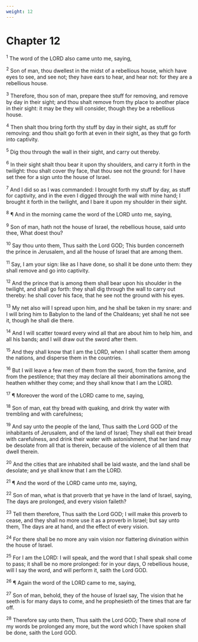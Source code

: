 ```yaml
---
weight: 12
---
```


# Chapter 12

<sup>1</sup> The word of the LORD also came unto me, saying, 

<sup>2</sup> Son of man, thou dwellest in the midst of a rebellious house, which have eyes to see, and see not; they have ears to hear, and hear not: for they are a rebellious house. 

<sup>3</sup> Therefore, thou son of man, prepare thee stuff for removing, and remove by day in their sight; and thou shalt remove from thy place to another place in their sight: it may be they will consider, though they be a rebellious house. 

<sup>4</sup> Then shalt thou bring forth thy stuff by day in their sight, as stuff for removing: and thou shalt go forth at even in their sight, as they that go forth into captivity. 

<sup>5</sup> Dig thou through the wall in their sight, and carry out thereby. 

<sup>6</sup> In their sight shalt thou bear it upon thy shoulders, and carry it forth in the twilight: thou shalt cover thy face, that thou see not the ground: for I have set thee for a sign unto the house of Israel. 

<sup>7</sup> And I did so as I was commanded: I brought forth my stuff by day, as stuff for captivity, and in the even I digged through the wall with mine hand; I brought it forth in the twilight, and I bare it upon my shoulder in their sight. 

<sup>8</sup> ¶ And in the morning came the word of the LORD unto me, saying, 

<sup>9</sup> Son of man, hath not the house of Israel, the rebellious house, said unto thee, What doest thou? 

<sup>10</sup> Say thou unto them, Thus saith the Lord GOD; This burden concerneth the prince in Jerusalem, and all the house of Israel that are among them. 

<sup>11</sup> Say, I am your sign: like as I have done, so shall it be done unto them: they shall remove and go into captivity. 

<sup>12</sup> And the prince that is among them shall bear upon his shoulder in the twilight, and shall go forth: they shall dig through the wall to carry out thereby: he shall cover his face, that he see not the ground with his eyes. 

<sup>13</sup> My net also will I spread upon him, and he shall be taken in my snare: and I will bring him to Babylon to the land of the Chaldeans; yet shall he not see it, though he shall die there. 

<sup>14</sup> And I will scatter toward every wind all that are about him to help him, and all his bands; and I will draw out the sword after them. 

<sup>15</sup> And they shall know that I am the LORD, when I shall scatter them among the nations, and disperse them in the countries. 

<sup>16</sup> But I will leave a few men of them from the sword, from the famine, and from the pestilence; that they may declare all their abominations among the heathen whither they come; and they shall know that I am the LORD. 

<sup>17</sup> ¶ Moreover the word of the LORD came to me, saying, 

<sup>18</sup> Son of man, eat thy bread with quaking, and drink thy water with trembling and with carefulness; 

<sup>19</sup> And say unto the people of the land, Thus saith the Lord GOD of the inhabitants of Jerusalem, and of the land of Israel; They shall eat their bread with carefulness, and drink their water with astonishment, that her land may be desolate from all that is therein, because of the violence of all them that dwell therein. 

<sup>20</sup> And the cities that are inhabited shall be laid waste, and the land shall be desolate; and ye shall know that I am the LORD. 

<sup>21</sup> ¶ And the word of the LORD came unto me, saying, 

<sup>22</sup> Son of man, what is that proverb that ye have in the land of Israel, saying, The days are prolonged, and every vision faileth? 

<sup>23</sup> Tell them therefore, Thus saith the Lord GOD; I will make this proverb to cease, and they shall no more use it as a proverb in Israel; but say unto them, The days are at hand, and the effect of every vision. 

<sup>24</sup> For there shall be no more any vain vision nor flattering divination within the house of Israel. 

<sup>25</sup> For I am the LORD: I will speak, and the word that I shall speak shall come to pass; it shall be no more prolonged: for in your days, O rebellious house, will I say the word, and will perform it, saith the Lord GOD. 

<sup>26</sup> ¶ Again the word of the LORD came to me, saying, 

<sup>27</sup> Son of man, behold, they of the house of Israel say, The vision that he seeth is for many days to come, and he prophesieth of the times that are far off. 

<sup>28</sup> Therefore say unto them, Thus saith the Lord GOD; There shall none of my words be prolonged any more, but the word which I have spoken shall be done, saith the Lord GOD. 


